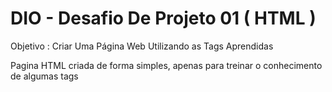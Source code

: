 # DIO - Desafio De Projeto 01 ( HTML )

Objetivo : Criar Uma Página Web Utilizando as Tags Aprendidas

Pagina HTML criada de forma simples, apenas para treinar o conhecimento de algumas tags
